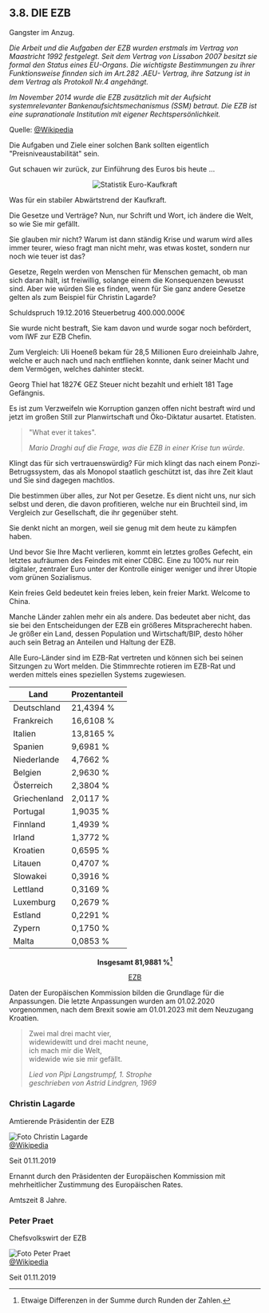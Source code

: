 ## 3.8. DIE EZB

Gangster im Anzug.

*Die Arbeit und die Aufgaben der EZB wurden erstmals im Vertrag von Maastricht 1992 festgelegt. Seit dem Vertrag von Lissabon 2007 besitzt sie formal den Status eines EU-Organs. Die wichtigste Bestimmungen zu ihrer Funktionsweise finnden sich im Art.282 .AEU-
Vertrag, ihre Satzung ist in dem Vertrag als Protokoll Nr.4 angehängt.*

*Im November 2014 wurde die EZB zusätzlich mit der Aufsicht systemrelevanter Bankenaufsichtsmechanismus (SSM) betraut. Die EZB ist eine supranationale Institution mit eigener Rechtspersönlichkeit.*

Quelle: [@Wikipedia](https://de.wikipedia.org/wiki/Europ%C3%A4ische_Zentralbank)

Die Aufgaben und Ziele einer solchen Bank sollten eigentlich "Preisniveaustabilität" sein.

Gut schauen wir zurück, zur Einführung des Euros bis heute ...

<center>

![Statistik Euro-Kaufkraft](assets/kaufkraft.png)

</center>

Was für ein stabiler Abwärtstrend der Kaufkraft.



Die Gesetze und Verträge? Nun, nur Schrift und Wort, ich ändere die Welt, so wie Sie mir gefällt.

Sie glauben mir nicht? Warum ist dann ständig Krise und warum wird alles immer teurer, wieso fragt man nicht mehr, was etwas
kostet, sondern nur noch wie teuer ist das?

Gesetze, Regeln werden von Menschen für Menschen gemacht, ob man sich daran hält, ist freiwillig, solange einem die Konsequenzen bewusst sind. Aber wie würden Sie es finden, wenn für Sie ganz andere Gesetze gelten als zum Beispiel für Christin Lagarde?

Schuldspruch 19.12.2016
Steuerbetrug 400.000.000€

Sie wurde nicht bestraft, Sie kam davon und wurde sogar noch befördert, vom IWF zur EZB Chefin.

Zum Vergleich: Uli Hoeneß bekam für 28,5 Millionen Euro dreieinhalb Jahre, welche er auch nach und nach entfliehen konnte, dank seiner Macht und dem Vermögen, welches dahinter steckt.

Georg Thiel hat 1827€ GEZ Steuer nicht bezahlt und erhielt 181 Tage Gefängnis.

Es ist zum Verzweifeln wie Korruption ganzen offen nicht bestraft wird und jetzt im großen Still zur Planwirtschaft und Öko-Diktatur ausartet. Etatisten.

> "What ever it takes".
> 
> *Mario Draghi auf die Frage, was die EZB in einer Krise tun würde.*

Klingt das für sich vertrauenswürdig? Für mich klingt das nach einem Ponzi-Betrugssystem, das als Monopol staatlich geschützt ist, das ihre Zeit klaut und Sie sind dagegen machtlos.

Die bestimmen über alles, zur Not per Gesetze. Es dient nicht uns, nur sich selbst und deren, die davon profitieren, welche nur ein Bruchteil sind, im Vergleich zur Gesellschaft, die ihr gegenüber steht.

Sie denkt nicht an morgen, weil sie genug mit dem heute zu kämpfen haben.

Und bevor Sie Ihre Macht verlieren, kommt ein letztes großes Gefecht, ein letztes aufräumen des Feindes mit einer CDBC. Eine zu 100% nur rein digitaler, zentraler Euro unter der Kontrolle einiger weniger und ihrer Utopie vom grünen Sozialismus.

Kein freies Geld bedeutet kein freies leben, kein freier Markt. Welcome to China.

Manche Länder zahlen mehr ein als andere. Das bedeutet aber nicht, das sie bei den Entscheidungen der EZB ein größeres
Mitspracherecht haben. Je größer ein Land, dessen Population und Wirtschaft/BIP, desto höher auch sein Betrag an
Anteilen und Haltung der EZB.

Alle Euro-Länder sind im EZB-Rat vertreten und können sich bei seinen Sitzungen zu Wort melden. Die Stimmrechte rotieren im EZB-Rat und werden mittels eines speziellen Systems zugewiesen.

| Land         | Prozentanteil |
|--------------|---------------|
| Deutschland  | 21,4394 %     |
| Frankreich   | 16,6108 %     |
| Italien      | 13,8165 %     |
| Spanien      | 9,6981 %      |
| Niederlande  | 4,7662 %      |
| Belgien      | 2,9630 %      |
| Österreich   | 2,3804 %      |
| Griechenland | 2,0117 %      |
| Portugal     | 1,9035 %      |
| Finnland     | 1,4939 %      |
| Irland       | 1,3772 %      |
| Kroatien     | 0,6595 %      |
| Litauen      | 0,4707 %      |
| Slowakei     | 0,3916 %      |
| Lettland     | 0,3169 %      |
| Luxemburg    | 0,2679 %      |
| Estland      | 0,2291 %      |
| Zypern       | 0,1750 %      |
| Malta        | 0,0853 %      |


<center>

**Insgesamt 81,9881 %[^note]**

[^note]: Etwaige Differenzen in der Summe durch Runden der Zahlen.

[EZB](https://www.ecb.europa.eu/ecb/orga/capital/html/index.de.html)

</center>

Daten der Europäischen Kommission bilden die Grundlage für die Anpassungen. Die letzte Anpassungen wurden am 01.02.2020 vorgenommen, nach dem Brexit sowie am 01.01.2023 mit dem Neuzugang Kroatien.

> Zwei mal drei macht vier,<br>
> widewidewitt und drei macht neune,<br>
> ich mach mir die Welt,<br>
> widewide wie sie mir gefällt.<br>
> 
> *Lied von Pipi Langstrumpf, 1. Strophe<br> 
> geschrieben von Astrid Lindgren, 1969*

### Christin Lagarde

Amtierende Präsidentin der EZB

![Foto Christin Lagarde](assets/lagarde.png)<br>
[@Wikipedia](https://de.wikipedia.org/wiki/Christine_Lagarde)

Seit 01.11.2019



Ernannt durch den Präsidenten der Europäischen Kommission mit mehrheitlicher Zustimmung des Europäischen Rates.

Amtszeit 8 Jahre.

### Peter Praet

Chefsvolkswirt der EZB

![Foto Peter Praet](assets/preat.png)<br>
[@Wikipedia](https://de.wikipedia.org/wiki/Peter_Praet)

Seit 01.11.2019
